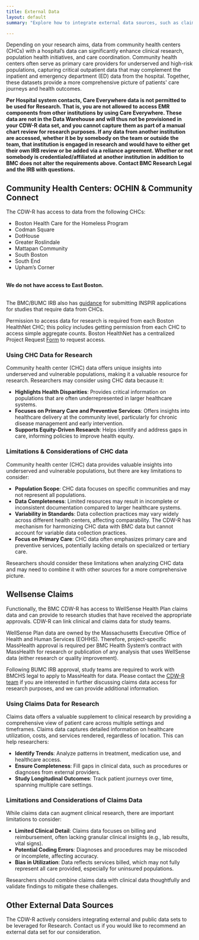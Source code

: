 ```yaml
---
title: External Data
layout: default
summary: "Explore how to integrate external data sources, such as claims and CHCs, into your research to gain deeper insights and improve study outcomes."

---
```


Depending on your research aims, data from community health centers (CHCs) with a hospital’s data can significantly enhance clinical research, population health initiatives, and care coordination. Community health centers often serve as primary care providers for underserved and high-risk populations, capturing critical outpatient data that may complement the inpatient and emergency department (ED) data from the hospital. Together, these datasets provide a more comprehensive picture of patients' care journeys and health outcomes.

**Per Hospital system contacts, Care Everywhere data is not permitted to be used for Research. That is, you are not allowed to access EMR components from other institutions by using Care Everywhere. These data are not in the Data Warehouse and will thus not be provisioned in your CDW-R data set, and you cannot capture them as part of a manual chart review for research purposes. If any data from another institution are accessed, whether it be by somebody on the team or outside the team, that institution is engaged in research and would have to either get their own IRB review or be added via a reliance agreement. Whether or not somebody is credentialed/affiliated at another institution in addition to BMC does not alter the requirements above. Contact BMC Research Legal and the IRB with questions.**

## Community Health Centers: OCHIN & Community Connect

The CDW-R has access to data from the following CHCs: 
* Boston Health Care for the Homeless Program
* Codman Square
* DotHouse
* Greater Roslindale
* Mattapan Community
* South Boston
* South End
* Upham’s Corner

<br>**We do not have access to East Boston.**

<br>The BMC/BUMC IRB also has [guidance](https://www.bumc.bu.edu/irb/submission-requirements/special-submission-requirements/research-with-community-health-centers-chcs/ "IRB CHC Information") for submitting INSPIR applications for studies that require data from CHCs.

Permission to access data for research is required from each Boston HealthNet CHC; this policy includes getting permission from each CHC to access simple aggregate counts. Boston HealthNet has a centralized Project Request [Form](https://www.bu.edu/ctsi/community-engagement/boston-healthnet-bhn/ "BHN Form") to request access. 

### Using CHC Data for Research
Community health center (CHC) data offers unique insights into underserved and vulnerable populations, making it a valuable resource for research. Researchers may consider using CHC data because it:

- **Highlights Health Disparities**: Provides critical information on populations that are often underrepresented in larger healthcare systems.
- **Focuses on Primary Care and Preventive Services**: Offers insights into healthcare delivery at the community level, particularly for chronic disease management and early intervention.
- **Supports Equity-Driven Research**: Helps identify and address gaps in care, informing policies to improve health equity.

### Limitations & Considerations of CHC data
Community health center (CHC) data provides valuable insights into underserved and vulnerable populations, but there are key limitations to consider:

- **Population Scope**: CHC data focuses on specific communities and may not represent all populations.
- **Data Completeness**: Limited resources may result in incomplete or inconsistent documentation compared to larger healthcare systems.
- **Variability in Standards**: Data collection practices may vary widely across different health centers, affecting comparability. The CDW-R has mechanism for harmonizing CHC data with BMC data but cannot account for variable data collection practices.
- **Focus on Primary Care**: CHC data often emphasizes primary care and preventive services, potentially lacking details on specialized or tertiary care.

Researchers should consider these limitations when analyzing CHC data and may need to combine it with other sources for a more comprehensive picture.



## Wellsense Claims
Functionally, the BMC CDW-R has access to WellSense Health Plan claims data and can provide to research studies that have received the appropriate approvals. CDW-R can link clinical and claims data for study teams. 

WellSense Plan data are owned by the Massachusetts Executive Office of Health and Human Services (EOHHS). Therefore, project-specific MassHealth approval is required per BMC Health System’s contract with MassHealth for research or publication of any analysis that uses WellSense data (either research or quality improvement).  

Following BUMC IRB approval, study teams are required to work with BMCHS legal to apply to MassHealth for data. Please contact the [CDW-R team](mailto:cdw@bmc.org) if you are interested in further discussing claims data access for research purposes, and we can provide additional information.
  
### Using Claims Data for Research

Claims data offers a valuable supplement to clinical research by providing a comprehensive view of patient care across multiple settings and timeframes. Claims data captures detailed information on healthcare utilization, costs, and services rendered, regardless of location. This can help researchers:

- **Identify Trends**: Analyze patterns in treatment, medication use, and healthcare access.
- **Ensure Completeness**: Fill gaps in clinical data, such as procedures or diagnoses from external providers.
- **Study Longitudinal Outcomes**: Track patient journeys over time, spanning multiple care settings.

### Limitations and Considerations of Claims Data

While claims data can augment clinical research, there are important limitations to consider:

- **Limited Clinical Detail**: Claims data focuses on billing and reimbursement, often lacking granular clinical insights (e.g., lab results, vital signs).
- **Potential Coding Errors**: Diagnoses and procedures may be miscoded or incomplete, affecting accuracy.
- **Bias in Utilization**: Data reflects services billed, which may not fully represent all care provided, especially for uninsured populations.

Researchers should combine claims data with clinical data thoughtfully and validate findings to mitigate these challenges.


## Other External Data Sources
The CDW-R actively considers integrating external and public data sets to be leveraged for Research. Contact us if you would like to recommend an external data set for our consideration. 

<!-- ### BEST
The CDW-R partnered with ED researchers to inco -->


